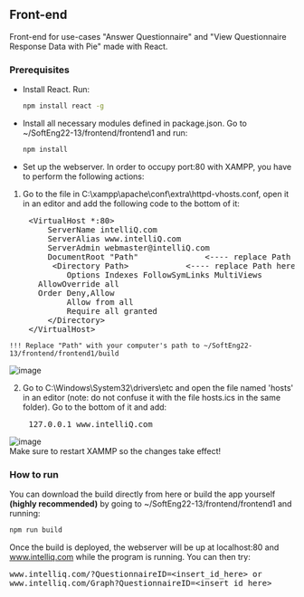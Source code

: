 <!-- FRONT-END -->
## Front-end

Front-end for use-cases "Answer Questionnaire" and "View Questionnaire Response Data with Pie" made with React.

### Prerequisites

* Install React. Run:
  ```sh
  npm install react -g
  ```
* Install all necessary modules defined in package.json. Go to ~/SoftEng22-13/frontend/frontend1 and run:
  ```sh
  npm install
  ```
* Set up the webserver. In order to occupy port:80 with XAMPP, you have to perform the following actions:

 1. Go to the file in C:\xampp\apache\conf\extra\httpd-vhosts.conf, open it in an 
 editor and add the following code to the bottom of it:
 
 <pre>    &ltVirtualHost *:80&gt
        ServerName intelliQ.com
        ServerAlias www.intelliQ.com
        ServerAdmin webmaster@intelliQ.com
        DocumentRoot "Path"              <---- replace Path here 
         &ltDirectory Path&gt            <---- replace Path here 
            Options Indexes FollowSymLinks MultiViews
      AllowOverride all
      Order Deny,Allow
            Allow from all
            Require all granted
        &lt/Directory&gt
    &lt/VirtualHost&gt
</pre>

    !!! Replace "Path" with your computer's path to ~/SoftEng22-13/frontend/frontend1/build
![image](https://user-images.githubusercontent.com/115226054/219376650-7f400422-7339-489d-9b7a-a60e5ceb596b.png)

  2. Go to C:\Windows\System32\drivers\etc and open the file named 'hosts' in an editor (note: do not 
  confuse it with the file hosts.ics in the same folder). Go to the bottom of it and add:<br>
<pre>    127.0.0.1 www.intelliQ.com </pre>
![image](https://user-images.githubusercontent.com/115226054/217953612-a960806e-238f-41d1-b47d-0c716341659f.png) <br>
Make sure to restart XAMMP so the changes take effect!
### How to run

You can download the build directly from here or build the app yourself <b>(highly recommended)</b> by going to ~/SoftEng22-13/frontend/frontend1 and running:
  ```sh
  npm run build
  ```
Once the build is deployed, the webserver will be up at localhost:80 and www.intelliq.com while the 
program is running. You can then try:
<pre>
www.intelliq.com/?QuestionnaireID=&ltinsert_id_here&gt or
www.intelliq.com/Graph?QuestionnaireID=&ltinsert_id_here&gt
</pre>
